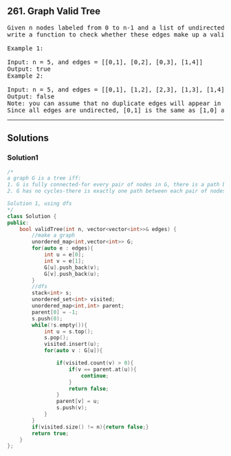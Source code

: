 ## 261. Graph Valid Tree
<pre>
Given n nodes labeled from 0 to n-1 and a list of undirected edges (each edge is a pair of nodes), 
write a function to check whether these edges make up a valid tree.

Example 1:

Input: n = 5, and edges = [[0,1], [0,2], [0,3], [1,4]]
Output: true
Example 2:

Input: n = 5, and edges = [[0,1], [1,2], [2,3], [1,3], [1,4]]
Output: false
Note: you can assume that no duplicate edges will appear in edges. 
Since all edges are undirected, [0,1] is the same as [1,0] and thus will not appear together in edges.
</pre>
------------------------------------------------------------------
## Solutions
### Solution1
```c++
/*
a graph G is a tree iff:
1. G is fully connected-for every pair of nodes in G, there is a path between them.
2. G has no cycles-there is exactly one path between each pair of nodes in G

Solution 1, using dfs
*/
class Solution {
public:
    bool validTree(int n, vector<vector<int>>& edges) {
        //make a graph
        unordered_map<int,vector<int>> G;
        for(auto e : edges){
            int u = e[0];
            int v = e[1];
            G[u].push_back(v);
            G[v].push_back(u);
        }
        //dfs
        stack<int> s;
        unordered_set<int> visited;
        unordered_map<int,int> parent;
        parent[0] = -1;
        s.push(0);
        while(!s.empty()){
            int u = s.top();
            s.pop();
            visited.insert(u);
            for(auto v : G[u]){

                if(visited.count(v) > 0){
                    if(v == parent.at(u)){
                        continue;
                    }                    
                    return false;
                }
                parent[v] = u;
                s.push(v);
            }
        }
        if(visited.size() != n){return false;}
        return true;
    }
};
```
